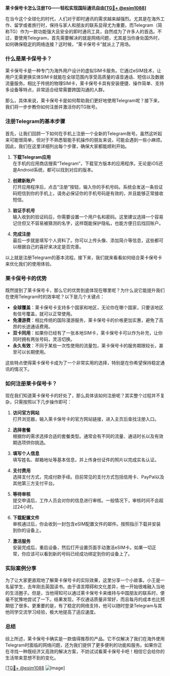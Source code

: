 **莱卡保号卡怎么注册TG——轻松实现国际通讯自由[[TG💪+ @esim1088](https://t.me/s/esim1088)]**

在当今这个全球化的时代，人们对于即时通讯的需求越来越强烈。尤其是在海外工作、留学或者旅行时，保持与家人和朋友的联系显得尤为重要。而Telegram（简称TG）作为一款功能强大且安全的即时通讯工具，自然成为了许多人的首选。不过，要使用Telegram，首先需要解决的就是网络问题，尤其是当你身处国外时，如何确保稳定的网络连接？这时候，“莱卡保号卡”就派上了用场。

### 什么是莱卡保号卡？

莱卡保号卡是一种专门为海外用户设计的虚拟SIM卡服务。它通过eSIM技术，让用户无需更换实体SIM卡就能在全球范围内享受高质量的语音通话、短信以及数据流量服务。相比于传统的物理SIM卡，莱卡保号卡具有安装便捷、操作简单、支持多设备等特点，非常适合经常需要跨国沟通的人群。

那么，具体来说，莱卡保号卡是如何帮助我们更好地使用Telegram呢？接下来，我们将一步步教你如何注册并激活你的TG账号。

### 注册Telegram的基本步骤

首先，让我们回顾一下如何在手机上注册一个全新的Telegram账号。虽然这听起来可能很简单，但对于不熟悉智能手机操作的朋友来说，可能会遇到一些小麻烦。因此，我们在这里详细列出每个步骤，确保大家都能顺利开始。

1. **下载Telegram应用**  
   在手机的应用商店搜索“Telegram”，下载官方版本的应用程序。无论是iOS还是Android系统，都可以找到对应的版本。

2. **创建新账户**  
   打开应用程序后，点击“注册”按钮，输入你的手机号码。系统会发送一条验证码短信到你的手机上，请务必保证你的手机号码是有效的，并且能够正常接收短信。

3. **验证手机号**  
   输入收到的验证码后，你需要设置一个用户名和密码。这里建议选择一个容易记住但又不容易被猜测的名字，这样既能保护隐私，也能方便日后找回账户。

4. **完成注册**  
   最后一步就是填写个人资料了。你可以上传头像、添加简介等信息，这些都可以根据自己的喜好来决定是否完善。

以上就是注册Telegram的基本流程。接下来，我们就来看看如何结合莱卡保号卡来优化我们的使用体验。

### 莱卡保号卡的优势

既然提到了莱卡保号卡，那么它的优势到底体现在哪里呢？为什么说它能提升我们在使用Telegram时的效率呢？以下是几个关键点：

- **全球覆盖**：莱卡保号卡支持多个国家和地区，无论你在哪个国家，只要该地区有信号覆盖，就可以正常使用。
- **免漫游费**：相比传统的国际漫游服务，莱卡保号卡的价格更加实惠，避免了高昂的长途通话费用。
- **双卡同用**：如果你已经有了一张本地SIM卡，莱卡保号卡可以作为补充，让你同时拥有两张号码，灵活切换。
- **永久有效**：不同于某些一次性使用的流量包，莱卡保号卡的服务期限较长，甚至可以长期使用。

这些特点使得莱卡保号卡成为了一个非常实用的选择，特别是在你希望保持稳定通讯的情况下。

### 如何注册莱卡保号卡？

现在我们知道莱卡保号卡的好处了，那么具体该如何注册呢？其实整个过程并不复杂，只需按照以下几步操作即可：

1. **访问官方网站**  
   打开浏览器，输入莱卡保号卡的官方网站链接，进入主页后查找注册入口。

2. **选择套餐**  
   根据你的需求选择合适的套餐类型。通常会有不同的流量、通话时长以及有效期选项供你挑选。

3. **填写个人信息**  
   填写姓名、邮箱地址等基本信息，并上传身份证件的照片以完成实名认证。

4. **支付费用**  
   选择支付方式，完成付款手续。目前常见的支付方式包括信用卡、PayPal以及其他第三方支付平台。

5. **等待审核**  
   提交申请后，工作人员会对你的信息进行审核。一般情况下，审核时间不会超过24小时。

6. **下载配置文件**  
   审核通过后，你会收到一封包含eSIM配置文件的邮件。按照指示下载并安装到你的设备上。

7. **激活服务**  
   安装完成后，重启设备，然后打开设置页面手动激活eSIM卡。如果一切正常，你应该可以看到新的号码已经成功绑定到你的设备上了。

### 实际案例分享

为了让大家更直观地了解莱卡保号卡的实际效果，这里分享一个小故事。小王是一名留学生，去年刚去英国读书。由于语言障碍和文化差异，他一开始很难融入当地的生活圈子。但是，当他得知可以通过莱卡保号卡来维持与中国朋友的联系时，便毫不犹豫地尝试了一下。结果发现，不仅通话质量非常好，而且每月的成本也比预期低了很多。更重要的是，有了稳定的网络支持，他可以随时登录Telegram与其他同学交流学习经验，极大地提高了适应速度。

### 总结

综上所述，莱卡保号卡确实是一款值得推荐的产品。它不仅解决了我们在海外使用Telegram时面临的网络问题，还为我们提供了更多便利的功能和服务。如果你正在寻找一种既经济又高效的解决方案，不妨试试看莱卡保号卡吧！相信它会给你的生活带来意想不到的变化。

[[TG💪+ @esim1088](https://t.me/s/esim1088) ![Image](https://i.postimg.cc/4NQfJmqS/Snipaste-2025-05-13-00-14-12.png)]